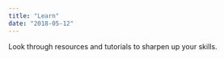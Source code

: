 ```yaml
---
title: "Learn"
date: "2018-05-12"
---
```


Look through resources and tutorials to sharpen up your skills.
